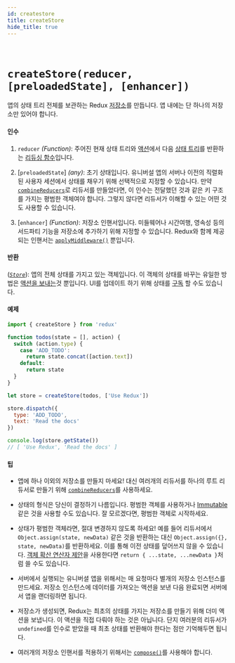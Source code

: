 ```yaml
---
id: createstore
title: createStore
hide_title: true
---
```


&nbsp;

# `createStore(reducer, [preloadedState], [enhancer])`

앱의 상태 트리 전체를 보관하는 Redux [저장소](Store.md)를 만듭니다.
앱 내에는 단 하나의 저장소만 있어야 합니다.

#### 인수

1. `reducer` _(Function)_: 주어진 현재 상태 트리와 [액션](../understanding/thinking-in-redux/Glossary.md#액션)에서 다음 [상태 트리](../understanding/thinking-in-redux/Glossary.md#상태)를 반환하는 [리듀싱 함수](../understanding/thinking-in-redux/Glossary.md#리듀서)입니다.

2. [`preloadedState`] _(any)_: 초기 상태입니다. 유니버설 앱의 서버나 이전의 직렬화된 사용자 세션에서 상태를 채우기 위해 선택적으로 지정할 수 있습니다. 만약 [`combineReducers`](combineReducers.md)로 리듀서를 만들었다면, 이 인수는 전달했던 것과 같은 키 구조를 가지는 평범한 객체여야 합니다. 그렇지 않다면 리듀서가 이해할 수 있는 어떤 것도 사용할 수 있습니다.

3. [`enhancer`] _(Function)_: 저장소 인핸서입니다. 미들웨어나 시간여행, 영속성 등의 서드파티 기능을 저장소에 추가하기 위해 지정할 수 있습니다. Redux와 함께 제공되는 인핸서는 [`applyMiddleware()`](./applyMiddleware.md) 뿐입니다.

#### 반환

([_`Store`_](Store.md)): 앱의 전체 상태를 가지고 있는 객체입니다. 이 객체의 상태를 바꾸는 유일한 방법은 [액션을 보내는](Store.md#dispatch)것 뿐입니다. UI를 업데이트 하기 위해 상태를 [구독](Store.md#subscribe) 할 수도 있습니다.

#### 예제

```js
import { createStore } from 'redux'

function todos(state = [], action) {
  switch (action.type) {
    case 'ADD_TODO':
      return state.concat([action.text])
    default:
      return state
  }
}

let store = createStore(todos, ['Use Redux'])

store.dispatch({
  type: 'ADD_TODO',
  text: 'Read the docs'
})

console.log(store.getState())
// [ 'Use Redux', 'Read the docs' ]
```

#### 팁

- 앱에 하나 이외의 저장소를 만들지 마세요! 대신 여러개의 리듀서를 하나의 루트 리듀서로 만들기 위해 [`combineReducers`](combineReducers.md)를 사용하세요.

- 상태의 형식은 당신이 결정하기 나름입니다. 평범한 객체를 사용하거나 [Immutable](http://facebook.github.io/immutable-js/) 같은 것을 사용할 수도 있습니다. 잘 모르겠다면, 평범한 객체로 시작하세요.

- 상태가 평범한 객체라면, 절대 변경하지 않도록 하세요! 예를 들어 리듀서에서 `Object.assign(state, newData)` 같은 것을 반환하는 대신 `Object.assign({}, state, newData)`를 반환하세요. 이를 통해 이전 상태를 덮어쓰지 않을 수 있습니다. [객체 확산 연산자 제안](../usage/UsingObjectSpreadOperator.md)을 사용한다면 `return { ...state, ...newData }`처럼 쓸 수도 있습니다.

- 서버에서 실행되는 유니버셜 앱을 위해서는 매 요청마다 별개의 저장소 인스턴스를 만드세요. 저장소 인스턴스에 데이터를 가져오는 액션을 보낸 다음 완료되면 서버에서 앱을 랜더링하면 됩니다.

- 저장소가 생성되면, Redux는 최초의 상태를 가지는 저장소를 만들기 위해 더미 액션을 보냅니다. 이 액션을 직접 다뤄야 하는 것은 아닙니다. 단지 여러분의 리듀서가 `undefined`를 인수로 받았을 때 최초 상태를 반환해야 한다는 점만 기억해두면 됩니다.

- 여러개의 저장소 인핸서를 적용하기 위해서는 [`compose()`](./compose.md)를 사용해야 합니다.
